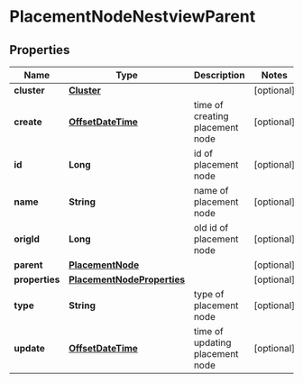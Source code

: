 # PlacementNodeNestviewParent

## Properties
Name | Type | Description | Notes
------------ | ------------- | ------------- | -------------
**cluster** | [**Cluster**](Cluster.md) |  |  [optional]
**create** | [**OffsetDateTime**](OffsetDateTime.md) | time of creating placement node |  [optional]
**id** | **Long** | id of placement node |  [optional]
**name** | **String** | name of placement node |  [optional]
**origId** | **Long** | old id of placement node |  [optional]
**parent** | [**PlacementNode**](PlacementNode.md) |  |  [optional]
**properties** | [**PlacementNodeProperties**](PlacementNodeProperties.md) |  |  [optional]
**type** | **String** | type of placement node |  [optional]
**update** | [**OffsetDateTime**](OffsetDateTime.md) | time of updating placement node |  [optional]
